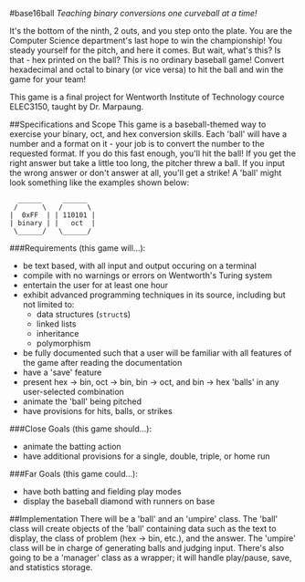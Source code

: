 #base16ball
*Teaching binary conversions one curveball at a time!*

It's the bottom of the ninth, 2 outs, and you step onto the plate. You are the Computer Science 
department's last hope to win the championship! You steady yourself for the pitch, and here it 
comes. But wait, what's this? Is that - hex printed on the ball? This is no ordinary 
baseball game! Convert hexadecimal and octal to binary (or vice versa) to hit the ball and win the 
game for your team!

This game is a final project for Wentworth Institute of Technology cource ELEC3150, taught by
Dr. Marpaung.

##Specifications and Scope
This game is a baseball-themed way to exercise your binary, oct, and hex conversion skills. Each
'ball' will have a number and a format on it - your job is to convert the number to the requested
format. If you do this fast enough, you'll hit the ball! If you get the right answer but take a
little too long, the pitcher threw a ball. If you input the wrong answer or don't answer at all,
you'll get a strike! A 'ball' might look something like the examples shown below:
```
  ______     ______
 /      \   /      \
|  0xFF  | | 110101 |
| binary | |   oct  |
 \______/   \______/
```
###Requirements (this game will...):
* be text based, with all input and output occuring on a terminal
* compile with no warnings or errors on Wentworth's Turing system
* entertain the user for at least one hour
* exhibit advanced programming techniques in its source, including but not limited to:
  * data structures (`struct`s)
  * linked lists
  * inheritance
  * polymorphism
* be fully documented such that a user will be familiar with all features of the game after reading
  the documentation
* have a 'save' feature
* present hex -> bin, oct -> bin, bin -> oct, and bin -> hex 'balls' in any user-selected combination
* animate the 'ball' being pitched
* have provisions for hits, balls, or strikes

###Close Goals (this game should...):
* animate the batting action
* have additional provisions for a single, double, triple, or home run

###Far Goals (this game could...):
* have both batting and fielding play modes
* display the baseball diamond with runners on base

##Implementation
There will be a 'ball' and an 'umpire' class. The 'ball' class will create objects of the 'ball'
containing data such as the text to display, the class of problem (hex -> bin, etc.), and the
answer. The 'umpire' class will be in charge of generating balls and judging input. There's also
going to be a 'manager' class as a wrapper; it will handle play/pause, save, and statistics storage.
